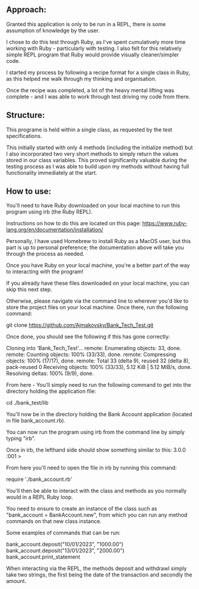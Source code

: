 ## Approach:

Granted this application is only to be run in a REPL, there is some assumption of knowledge by the user.

I chose to do this test through Ruby, as I've spent cumulatively more time working with Ruby - particularly with testing. I also felt for this relatively simple REPL program that Ruby would provide visually cleaner/simpler code.

I started my process by following a recipe format for a single class in Ruby, as this helped me walk through my thinking and organisation.

Once the recipe was completed, a lot of the heavy mental lifting was complete - and I was able to work through test driving my code from there.

## Structure:

This programe is held within a single class, as requested by the test specifications.

This initially started with only 4 methods (including the initialize method) but I also incorporated two very short methods to simply return the values stored in our class variables. This proved significanlty valuable during the testing process as I was able to build upon my methods without having full functionality immediately at the start.

## How to use:

You'll need to have Ruby downloaded on your local machine to run this program using irb (the Ruby REPL).

Instructions on how to do this are located on this page: https://www.ruby-lang.org/en/documentation/installation/

Personally, I have used Homebrew to install Ruby as a MacOS user, but this part is up to personal preference; the documentation above will take you through the process as needed.

Once you have Ruby on your local machine, you're a better part of the way to interacting with the program!

If you already have these files downloaded on your local machine, you can skip this next step.

Otherwise, please navigate via the command line to wherever you'd like to store the project files on your local machine. Once there, run the following command:

git clone https://github.com/Ajmakovsky/Bank_Tech_Test.git

Once done, you should see the following if this has gone correctly:

Cloning into 'Bank_Tech_Test'...
remote: Enumerating objects: 33, done.
remote: Counting objects: 100% (33/33), done.
remote: Compressing objects: 100% (17/17), done.
remote: Total 33 (delta 9), reused 32 (delta 8), pack-reused 0
Receiving objects: 100% (33/33), 5.12 KiB | 5.12 MiB/s, done.
Resolving deltas: 100% (9/9), done.

From here - You'll simply need to run the following command to get into the directory holding the application file:

cd ./bank_test/lib

You'll now be in the directory holding the Bank Account application (located in file bank_account.rb).

You can now run the program using irb from the command line by simply typing "irb".

Once in irb, the lefthand side should show something similar to this: 3.0.0 :001 >

From here you'll need to open the file in irb by running this command:

require './bank_account.rb'

You'll then be able to interact with the class and methods as you normally would in a REPL Ruby loop.

You need to ensure to create an instance of the class such as "bank_account = BankAccount.new", from which you can run any method commands on that new class instance.

Some examples of commands that can be run:

bank_account.deposit("10/01/2023", "1000.00")
bank_account.deposit("13/01/2023", "2000.00")
bank_account.print_statement

When interacting via the REPL, the methods deposit and withdrawl simply take two strings, the first being the date of the transaction and secondly the amount.
